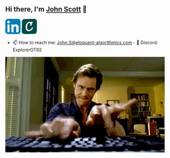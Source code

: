 ## Hi there, I'm <a href="https://trinhminhtriet.com" target="_blank" title="John Scott">John Scott</a> 👋

[![explorergt92's LinkedIn Profile](images/linkedin.png)](https://www.linkedin.com/in/john-scott-446594119])
[![explorergt92's Credly Profile](images/credly.png)](https://www.credly.com/users/john-scott.6e6b9117)
</br>
- 📫 How to reach me: John.S@eloquent-algorithmics.com  - 💬 Discord: ExplorerGT92
<img align="left" alt="John Scott" src="images/coding-2.gif" width="600" />

<!--
**Explorergt92/Explorergt92** is a ✨ _special_ ✨ repository because its `README.md` (this file) appears on your GitHub profile.

Here are some ideas to get you started:

- 🔭 I’m currently working on ...
- 🌱 I’m currently learning ...
- 👯 I’m looking to collaborate on ...
- 🤔 I’m looking for help with ...
- 💬 Ask me about ...
- 📫 How to reach me: ...
- ⚡ Fun fact: ...
-->
